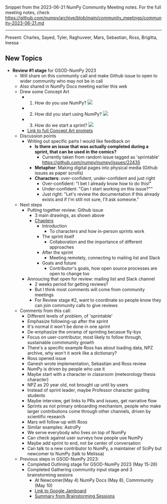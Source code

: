 Snippet from the 2023-06-21 NumPy Community Meeting notes. For the full meeting notes, check https://github.com/numpy/archive/blob/main/community_meetings/community-2023-06-21.md

---

Present: Charles, Sayed, Tyler, Raghuveer, Mars, Sebastian, Ross, Brigitta, Inessa

## New Topics
- **Review #1 stage** for GSOD-NumPy 2023
    - Will share on this community call and make Github issue to open to wider community who may not be in call
    - Also shared in NumPy Docs meeting earlier this wek
    - Drew some Concept Art
        - 1. How do you use NumPy? 
![](https://hackmd.io/_uploads/BJ2_l2xuh.png)
        - 2. How did you start using NumPy? ![](https://hackmd.io/_uploads/ByOca3TDh.jpg)
        - 3. How do we start a sprint? ![](https://hackmd.io/_uploads/ByHip36Dh.jpg)
        - [Link to full Concept Art prompts](https://github.com/MarsBarLee/gsod-numpy-2023/blob/main/outlining/concept-art.md)
    - Discussion points
        - Writing out specific parts I would like feedback on 
            - **Is there an issue that was actually completed during a sprint, that can be used in the comics?**
                - Currently taken from random issue tagged as 'sprintable' https://github.com/numpy/numpy/issues/22435
            - **Metaphor**: Making digital pages into physical media (Github issues as paper scrolls)
            - **Characters**: over-confident, under-confident and just right
                - Over-confident: "I bet I already know how to do this!"
                - Under-confident: "Can I start working on this issue?""
                - Just right: "Let's review the documentation if this already exists and if I'm still not sure, I'll ask someone."
    - Next steps
        - Putting together review: Github issue
            - 3 main drawings, as shown above
            - [Chapters](https://github.com/MarsBarLee/gsod-numpy-2023/blob/main/outlining/chapters.md)
                - Introduction
                    - To characters and how in-person sprints work
                - The sprint itself
                    - Collaboration and the importance of different approaches
                - After the sprint
                    - Meeting remotely, connecting to mailing  list and Slack
                - Goals and future
                    - Contributor's goals, how open source processes are open to change too
        - Annoucing that open for review: mailing list and Slack channel
            - 2 weeks period for getting reviews?
            - But I think most comments will come from community meetings
            - For Review stage #2, want to coordinate so people know they can join community calls to give reviews
    - Comments from this call:
        - Different levels of problem, of 'sprintable'
        - Emphasize following-up after the sprint
        - It's normal it won't be done in one sprint
        - De-emphasize the onramp of sprinting becasue fly-bys
        - Focus on user-contributor, most likely to follow through, sustainable commmunity growth
        - There's a specific example Ross has about loading data, NPZ archive, why won't it work like a dictionary?
        - Ross opened issue
        - Ganesh wrote implementation, Sebastian and Ross review
        - NumPy is driven by people who use it
        - Maybe start with a character in classroom (meteorology thesis character)
        - NPZ as 20 year old, not brought up until by users
        - Instead of sprint leader, maybe Professor character guiding students
        - Maybe interview, get links to PRs and issues, get narrative flow
        - Sprints as not primary onboarding mechanism, people who make larger contributions come through other channels, driven by scientific research
        - Mars will follow-up with Ross
        - Similar examples: AstroPy
        - We serve everybody who lives on top of NumPy
        - Can check against user surveys how people use NumPy
        - Maybe add sprint to end, not be center of conversation
        - Can talk to a new contributor to NumPy, a maintainer of SciPy but newcomer to NumPy (talk to Melissa)
    - Previous steps in GSOD-NumPy 2023:
        - Completed Outlining stage for GSOD-NumPy 2023 (May 15-26)
        - Completed Gathering community input stage and 3 brainstorming sesions
            - At Newcomer(May 4) NumPy Docs (May 8), Commmunity (May 10)
            - [Link to Google Jamboard](https://jamboard.google.com/d/1j_rEIslOh59N9cLGU1VGc7rTc88SuLTi7l4YqTqAULc/edit?usp=sharing)
            - [Summary from Brainstorming Sessions](https://github.com/MarsBarLee/gsod-numpy-2023/blob/main/outlining/summary-from-brainstorming-sessions.md)